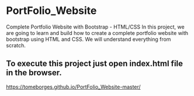 # PortFolio_Website
Complete Portfolio Website with Bootstrap - HTML/CSS In this project, we are going to learn and build how to create a complete portfolio website with bootstrap using HTML and CSS. We will understand everything from scratch. 

## To execute this project just open index.html file in the browser.
https://tomeborges.github.io/PortFolio_Website-master/
